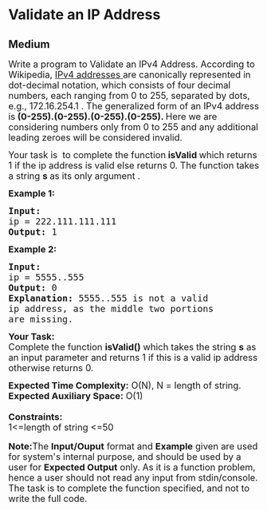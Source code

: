 # Validate an IP Address
## Medium 
<div class="problem-statement">
                <p></p><p><span style="font-size:18px">Write a program to Validate an IPv4 Address. According to Wikipedia,&nbsp;<a href="http://en.wikipedia.org/wiki/IP_address" target="_blank">IPv4 addresses&nbsp;</a>are canonically represented in dot-decimal notation, which consists of four decimal numbers, each ranging from 0 to 255, separated by dots, e.g., 172.16.254.1 . The generalized form of an IPv4 address is<strong> (0-255).(0-255).(0-255).(0-255). </strong>Here we are considering numbers only from 0 to 255 and any additional leading zeroes will be considered invalid.</span></p>

<p><span style="font-size:18px">Your task is &nbsp;to complete the function<strong> isValid </strong>which returns 1&nbsp;if the ip address is valid else returns 0. The function takes a&nbsp;string <strong>s&nbsp;</strong>as its only&nbsp;argument .</span></p>

<p><span style="font-size:18px"><strong>Example 1:</strong></span></p>

<pre><span style="font-size:18px"><strong>Input:
</strong>ip = 222.111.111.111
<strong>Output: </strong>1
</span></pre>

<p><span style="font-size:18px"><strong>Example 2:</strong></span></p>

<pre><span style="font-size:18px"><strong>Input:
</strong>ip = 5555..555
<strong>Output: </strong>0<strong>
Explanation: </strong>5555..555 is not a valid
ip address, as the middle two portions
are missing.</span></pre>

<p><span style="font-size:18px"><strong>Your Task:</strong><br>
Complete the function <strong>isValid()</strong> which takes the string <strong>s</strong>&nbsp;as an input parameter and returns 1 if this is a valid ip address otherwise returns 0.</span></p>

<p><span style="font-size:18px"><strong>Expected Time Complexity:</strong>&nbsp;O(N), N = length of string.<br>
<strong>Expected Auxiliary Space:</strong>&nbsp;O(1)<br>
<br>
<strong>Constraints:</strong><br>
1&lt;=length of string &lt;=50</span><br>
<br>
<span style="font-size:18px"><strong>Note:</strong>The <strong>Input/Ouput</strong> format and <strong>Example</strong> given are used for system's internal purpose, and should be used by a user for <strong>Expected Output</strong> only. As it is a function problem, hence a user should not read any input from stdin/console. The task is to complete the function specified, and not to write the full code.</span></p>
 <p></p>
            </div>